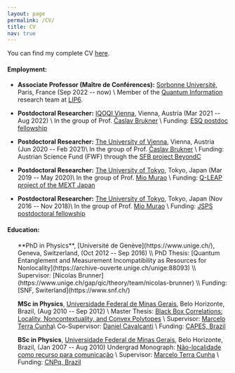```yaml
---
layout: page
permalink: /CV/
title: CV
nav: true
---
```



You can find my complete CV [here](https://github.com/mtcq/mtcq.github.io/raw/master/assets/pdf/cvMTQ.pdf).	

#### Employment:

[comment]: # (This actually is the most platform independent comment)

* **Associate Professor (Maître de Conférences):** [Sorbonne Université](https://sciences.sorbonne-universite.fr/), Paris, France (Sep 2022 -- now) \\
Member of the [Quantum Information](https://www.lip6.fr/recherche/team_membres.php?acronyme=QI) research team at [LIP6](https://www.lip6.fr/).


* **Postdoctoral Researcher:** [IQOQI Vienna](https://www.iqoqi-vienna.at/people/staff/marco-tulio-coelho-quintino), Vienna, Austria (Mar 2021 -- Aug 2022) \\
In the group of Prof. [Časlav Brukner](https://www.quantumfoundations.org/people.html) \\
Funding:  [ESQ postdoc fellowship](https://www.oeaw.ac.at/esq/home/esq-postdocs/postdoc-application/current-esq-postdocs/quintino-marco-tulio)

* **Postdoctoral Researcher:** [The University of Vienna](https://www.univie.ac.at/), Vienna, Austria (Jun 2020 -- Feb 2021)\\
In the group of Prof. [Časlav Brukner](https://www.quantumfoundations.org/people.html) \\
Funding:  Austrian Science Fund (FWF) through the [SFB project BeyondC](https://www.beyondc.at)

* **Postdoctoral Researcher:** [The University of Tokyo](https://www.u-tokyo.ac.jp), Tokyo, Japan (Mar 2019 -- May 2020)\\
In the group of Prof. [Mio Murao](http://www.eve.phys.s.u-tokyo.ac.jp/people_e.html) \\
Funding:  [Q-LEAP project of the MEXT Japan](https://www.jst.go.jp/stpp/q-leap/en/index.html)

* **Postdoctoral Researcher:** [The University of Tokyo](https://www.u-tokyo.ac.jp), Tokyo, Japan (Nov 2016 -- Nov 2018)\\
In the group of Prof. [Mio Murao](http://www.eve.phys.s.u-tokyo.ac.jp/people_e.html) \\
Funding:  [JSPS postdoctoral fellowship](https://www.jsps.go.jp/english/e-fellow/postdoctoral.html)

#### Education:

<ul style="list-style: none;">
<li markdown="1"> 
<i class="fa fa-graduation-cap" aria-hidden="true"></i>
**PhD in Physics**,  [Université de Genève](https://www.unige.ch/), Geneva, Switzerland, (Oct 2012 -- Sep 2016) \\
PhD Thesis: [Quantum Entanglement and Measurement Incompatibility as Resources for Nonlocality](https://archive-ouverte.unige.ch/unige:88093) \\
Supervisor: [Nicolas Brunner](https://www.unige.ch/gap/qic/theory/team/nicolas-brunner) \\
Funding: [SNF, Switerland](https://www.snf.ch/)

<i class="fa fa-graduation-cap" aria-hidden="true"></i>
**MSc in Physics**, [Universidade Federal de Minas Gerais](https://ufmg.br/), Belo Horizonte, Brazil, (Aug 2010 -- Sep 2012) \\
Master Thesis: [Black Box Correlations: Locality, Noncontextuality, and Convex Polytopes](https://repositorio.ufmg.br/handle/1843/BUOS-A46HJC) \\
Supervisor: [Marcelo Terra Cunha](https://www.ime.unicamp.br/~tcunha/)\\
Co-Supervisor: [Daniel Cavalcanti](https://danielcavalcanti.com/) \\
Funding: [CAPES, Brazil](https://www.gov.br/capes/)

<i class="fa fa-graduation-cap" aria-hidden="true"></i> 
**BSc in Physics**, [Universidade Federal de Minas Gerais](https://ufmg.br/), Belo Horizonte, Brazil, (Jan 2007 -- Aug 2010)
Undergrad Monograph: [Não-localidade como recurso para comunicação](https://www.ime.unicamp.br/~tcunha/MonografiaMTulio.pdf) \\
Supervisor: [Marcelo Terra Cunha](https://www.ime.unicamp.br/~tcunha/) \\
Funding: [CNPq, Brazil](https://www.gov.br/cnpq)


